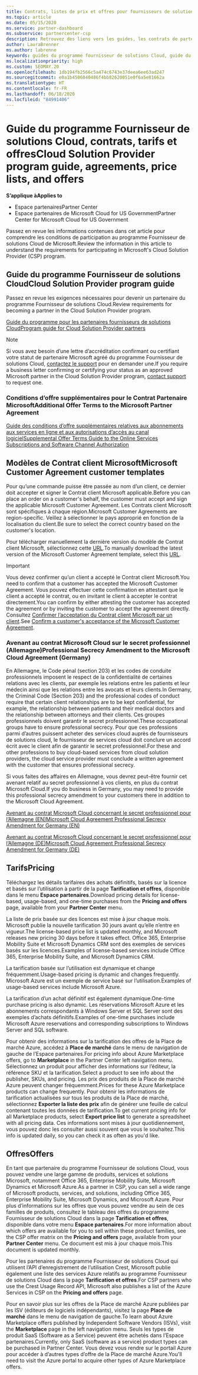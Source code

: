 ```yaml
---
title: Contrats, listes de prix et offres pour fournisseurs de solutions Cloud
ms.topic: article
ms.date: 05/15/2020
ms.service: partner-dashboard
ms.subservice: partnercenter-csp
description: Retrouvez des liens vers les guides, les contrats de partenariat, les contrats clients, les tarifs et les offres du programme Fournisseur de solutions Cloud.
author: LauraBrenner
ms.author: labrenne
keywords: guides du programme fournisseur de solutions Cloud, guide du programme, accords de partenariat, contrat client, tarifs, offres
ms.localizationpriority: high
ms.custom: SEOMAY.20
ms.openlocfilehash: 1db194fb2566c5a474c6743e37deea6ee63ad247
ms.sourcegitcommit: e0a1b4506840486f4bb82620051e0f6a5e81662a
ms.translationtype: HT
ms.contentlocale: fr-FR
ms.lasthandoff: 06/18/2020
ms.locfileid: "84991406"
---
```

# <a name="cloud-solution-provider-program-guide-agreements-price-lists-and-offers"></a><span data-ttu-id="a9998-104">Guide du programme Fournisseur de solutions Cloud, contrats, tarifs et offres</span><span class="sxs-lookup"><span data-stu-id="a9998-104">Cloud Solution Provider program guide, agreements, price lists, and offers</span></span>

<span data-ttu-id="a9998-105">**S’applique à**</span><span class="sxs-lookup"><span data-stu-id="a9998-105">**Applies to**</span></span>

- <span data-ttu-id="a9998-106">Espace partenaires</span><span class="sxs-lookup"><span data-stu-id="a9998-106">Partner Center</span></span>
- <span data-ttu-id="a9998-107">Espace partenaires de Microsoft Cloud for US Government</span><span class="sxs-lookup"><span data-stu-id="a9998-107">Partner Center for Microsoft Cloud for US Government</span></span>


<span data-ttu-id="a9998-108">Passez en revue les informations contenues dans cet article pour comprendre les conditions de participation au programme Fournisseur de solutions Cloud de Microsoft.</span><span class="sxs-lookup"><span data-stu-id="a9998-108">Review the information in this article to understand the requirements for participating in Microsoft's Cloud Solution Provider (CSP) program.</span></span>

## <a name="cloud-solution-provider-program-guide"></a><span data-ttu-id="a9998-109">Guide du programme Fournisseur de solutions Cloud</span><span class="sxs-lookup"><span data-stu-id="a9998-109">Cloud Solution Provider program guide</span></span>

<span data-ttu-id="a9998-110">Passez en revue les exigences nécessaires pour devenir un partenaire du programme Fournisseur de solutions Cloud.</span><span class="sxs-lookup"><span data-stu-id="a9998-110">Review requirements for becoming a partner in the Cloud Solution Provider program.</span></span>

[<span data-ttu-id="a9998-111">Guide du programme pour les partenaires fournisseurs de solutions Cloud</span><span class="sxs-lookup"><span data-stu-id="a9998-111">Program guide for Cloud Solution Provider partners</span></span>](https://go.microsoft.com/fwlink/p/?LinkId=617100)

>[!Note]
><span data-ttu-id="a9998-112">Si vous avez besoin d’une lettre d’accréditation confirmant ou certifiant votre statut de partenaire Microsoft agréé du programme Fournisseur de solutions Cloud, [contactez le support](https://partner.microsoft.com/pcv/servicerequests/create) pour en demander une.</span><span class="sxs-lookup"><span data-stu-id="a9998-112">If you require a business letter confirming or certifying your status as an approved Microsoft partner in the Cloud Solution Provider program, [contact support](https://partner.microsoft.com/pcv/servicerequests/create) to request one.</span></span>

### <a name="additional-offer-terms-to-the-microsoft-partner-agreement"></a><span data-ttu-id="a9998-113">Conditions d’offre supplémentaires pour le Contrat Partenaire Microsoft</span><span class="sxs-lookup"><span data-stu-id="a9998-113">Additional Offer Terms to the Microsoft Partner Agreement</span></span>

[<span data-ttu-id="a9998-114">Guide des conditions d’offre supplémentaires relatives aux abonnements aux services en ligne et aux autorisations d’accès au canal logiciel</span><span class="sxs-lookup"><span data-stu-id="a9998-114">Supplemental Offer Terms Guide to the Online Services Subscriptions and Software Channel Authorization</span></span>](https://query.prod.cms.rt.microsoft.com/cms/api/am/binary/RE3NOo7)

## <a name="microsoft-customer-agreement-customer-templates"></a><span data-ttu-id="a9998-115">Modèles de Contrat client Microsoft</span><span class="sxs-lookup"><span data-stu-id="a9998-115">Microsoft Customer Agreement customer templates</span></span>

<span data-ttu-id="a9998-116">Pour qu’une commande puisse être passée au nom d’un client, ce dernier doit accepter et signer le Contrat client Microsoft applicable.</span><span class="sxs-lookup"><span data-stu-id="a9998-116">Before you can place an order on a customer's behalf, the customer must accept and sign the applicable Microsoft Customer Agreement.</span></span> <span data-ttu-id="a9998-117">Les Contrats client Microsoft sont spécifiques à chaque région.</span><span class="sxs-lookup"><span data-stu-id="a9998-117">Microsoft Customer Agreements are region-specific.</span></span> <span data-ttu-id="a9998-118">Veillez à sélectionner le pays approprié en fonction de la localisation du client.</span><span class="sxs-lookup"><span data-stu-id="a9998-118">Be sure to select the correct country based on the customer's location.</span></span>

<span data-ttu-id="a9998-119">Pour télécharger manuellement la dernière version du modèle de Contrat client Microsoft, sélectionnez cette [URL](https://aka.ms/customeragreement).</span><span class="sxs-lookup"><span data-stu-id="a9998-119">To manually download the latest version of the Microsoft Customer Agreement template, select this [URL](https://aka.ms/customeragreement).</span></span>

>[!IMPORTANT]
><span data-ttu-id="a9998-120">Vous devez confirmer qu’un client a accepté le Contrat client Microsoft.</span><span class="sxs-lookup"><span data-stu-id="a9998-120">You need to confirm that a customer has accepted the Microsoft Customer Agreement.</span></span> <span data-ttu-id="a9998-121">Vous pouvez effectuer cette confirmation en attestant que le client a accepté le contrat, ou en invitant le client à accepter le contrat directement.</span><span class="sxs-lookup"><span data-stu-id="a9998-121">You can confirm by either attesting the customer has accepted the agreement or by inviting the customer to accept the agreement directly.</span></span> <span data-ttu-id="a9998-122">Consultez [Confirmer l’acceptation du Contrat client Microsoft par un client](confirm-customer-agreement.md).</span><span class="sxs-lookup"><span data-stu-id="a9998-122">See [Confirm a customer's acceptance of the Microsoft Customer Agreement](confirm-customer-agreement.md).</span></span>

### <a name="professional-secrecy-amendment-to-the-microsoft-cloud-agreement-germany"></a><span data-ttu-id="a9998-123">Avenant au contrat Microsoft Cloud sur le secret professionnel (Allemagne)</span><span class="sxs-lookup"><span data-stu-id="a9998-123">Professional Secrecy Amendment to the Microsoft Cloud Agreement (Germany)</span></span>

<span data-ttu-id="a9998-124">En Allemagne, le Code pénal (section 203) et les codes de conduite professionnels imposent le respect de la confidentialité de certaines relations avec les clients, par exemple les relations entre les patients et leur médecin ainsi que les relations entre les avocats et leurs clients.</span><span class="sxs-lookup"><span data-stu-id="a9998-124">In Germany, the Criminal Code (Section 203) and the professional codes of conduct require that certain client relationships are to be kept confidential, for example, the relationship between patients and their medical doctors and the relationship between attorneys and their clients.</span></span> <span data-ttu-id="a9998-125">Ces groupes professionnels doivent garantir le secret professionnel.</span><span class="sxs-lookup"><span data-stu-id="a9998-125">These occupational groups have to ensure professional secrecy.</span></span> <span data-ttu-id="a9998-126">Pour que ces professions parmi d’autres puissent acheter des services cloud auprès de fournisseurs de solutions cloud, le fournisseur de services cloud doit conclure un accord écrit avec le client afin de garantir le secret professionnel.</span><span class="sxs-lookup"><span data-stu-id="a9998-126">For these and other professions to buy cloud-based services from cloud solution providers, the cloud service provider must conclude a written agreement with the customer that ensures professional secrecy.</span></span>

<span data-ttu-id="a9998-127">Si vous faites des affaires en Allemagne, vous devrez peut-être fournir cet avenant relatif au secret professionnel à vos clients, en plus du contrat Microsoft Cloud.</span><span class="sxs-lookup"><span data-stu-id="a9998-127">If you do business in Germany, you may need to provide this professional secrecy amendment to your customers there in addition to the Microsoft Cloud Agreement.</span></span>

[<span data-ttu-id="a9998-128">Avenant au contrat Microsoft Cloud concernant le secret professionnel pour l’Allemagne (EN)</span><span class="sxs-lookup"><span data-stu-id="a9998-128">Microsoft Cloud Agreement Professional Secrecy Amendment for Germany (EN)</span></span>](https://go.microsoft.com/fwlink/?linkid=2030827&clcid=0x409)

[<span data-ttu-id="a9998-129">Avenant au contrat Microsoft Cloud concernant le secret professionnel pour l’Allemagne (DE)</span><span class="sxs-lookup"><span data-stu-id="a9998-129">Microsoft Cloud Agreement Professional Secrecy Amendment for Germany (DE)</span></span>](https://go.microsoft.com/fwlink/?linkid=2030827&clcid=0x407)

## <a name="pricing"></a><span data-ttu-id="a9998-130">Tarifs</span><span class="sxs-lookup"><span data-stu-id="a9998-130">Pricing</span></span>

<span data-ttu-id="a9998-131">Téléchargez les détails tarifaires des achats définitifs, basés sur la licence et basés sur l’utilisation à partir de la page **Tarification et offres**, disponible dans le menu **Espace partenaires**.</span><span class="sxs-lookup"><span data-stu-id="a9998-131">Download pricing details for license-based, usage-based, and one-time purchases from the **Pricing and offers** page, available from your **Partner Center** menu.</span></span>

<span data-ttu-id="a9998-132">La liste de prix basée sur des licences est mise à jour chaque mois. Microsoft publie la nouvelle tarification 30 jours avant qu’elle n’entre en vigueur.</span><span class="sxs-lookup"><span data-stu-id="a9998-132">The license-based price list is updated monthly, and Microsoft releases new pricing 30 days before it takes effect.</span></span> <span data-ttu-id="a9998-133">Office 365, Enterprise Mobility Suite et Microsoft Dynamics CRM sont des exemples de services basés sur les licences.</span><span class="sxs-lookup"><span data-stu-id="a9998-133">Examples of license-based services include Office 365, Enterprise Mobility Suite, and Microsoft Dynamics CRM.</span></span> 

<span data-ttu-id="a9998-134">La tarification basée sur l’utilisation est dynamique et change fréquemment.</span><span class="sxs-lookup"><span data-stu-id="a9998-134">Usage-based pricing is dynamic and changes frequently.</span></span> <span data-ttu-id="a9998-135">Microsoft Azure est un exemple de service basé sur l’utilisation.</span><span class="sxs-lookup"><span data-stu-id="a9998-135">Examples of usage-based services include Microsoft Azure.</span></span>

<span data-ttu-id="a9998-136">La tarification d’un achat définitif est également dynamique.</span><span class="sxs-lookup"><span data-stu-id="a9998-136">One-time purchase pricing is also dynamic.</span></span> <span data-ttu-id="a9998-137">Les réservations Microsoft Azure et les abonnements correspondants à Windows Server et SQL Server sont des exemples d’achats définitifs.</span><span class="sxs-lookup"><span data-stu-id="a9998-137">Examples of one-time purchases include Microsoft Azure reservations and corresponding subscriptions to Windows Server and SQL software.</span></span>

<span data-ttu-id="a9998-138">Pour obtenir des informations sur la tarification des offres de la Place de marché Azure, accédez à **Place de marché** dans le menu de navigation de gauche de l’Espace partenaires.</span><span class="sxs-lookup"><span data-stu-id="a9998-138">For pricing info about Azure Marketplace offers, go to **Marketplace** in the Partner Center left navigation menu.</span></span> <span data-ttu-id="a9998-139">Sélectionnez un produit pour afficher des informations sur l’éditeur, la référence SKU et la tarification.</span><span class="sxs-lookup"><span data-stu-id="a9998-139">Select a product to see info about the publisher, SKUs, and pricing.</span></span> <span data-ttu-id="a9998-140">Les prix des produits de la Place de marché Azure peuvent changer fréquemment.</span><span class="sxs-lookup"><span data-stu-id="a9998-140">Prices for these Azure Marketplace products can change frequently.</span></span> <span data-ttu-id="a9998-141">Pour obtenir les informations de tarification actualisées sur tous les produits de la Place de marché, sélectionnez **Exporter la liste des prix** afin de générer une feuille de calcul contenant toutes les données de tarification.</span><span class="sxs-lookup"><span data-stu-id="a9998-141">To get current pricing info for all Marketplace products, select **Export price list** to generate a spreadsheet with all pricing data.</span></span> <span data-ttu-id="a9998-142">Ces informations sont mises à jour quotidiennement, vous pouvez donc les consulter aussi souvent que vous le souhaitez.</span><span class="sxs-lookup"><span data-stu-id="a9998-142">This info is updated daily, so you can check it as often as you'd like.</span></span>

## <a name="offers"></a><span data-ttu-id="a9998-143">Offres</span><span class="sxs-lookup"><span data-stu-id="a9998-143">Offers</span></span>

<span data-ttu-id="a9998-144">En tant que partenaire du programme Fournisseur de solutions Cloud, vous pouvez vendre une large gamme de produits, services et solutions Microsoft, notamment Office 365, Enterprise Mobility Suite, Microsoft Dynamics et Microsoft Azure.</span><span class="sxs-lookup"><span data-stu-id="a9998-144">As a partner in CSP, you can sell a wide range of Microsoft products, services, and solutions, including Office 365, Enterprise Mobility Suite, Microsoft Dynamics, and Microsoft Azure.</span></span> <span data-ttu-id="a9998-145">Pour plus d’informations sur les offres que vous pouvez vendre au sein de ces familles de produits, consultez le tableau des offres du programme Fournisseur de solutions Cloud dans la page **Tarification et offres**, disponible dans votre menu **Espace partenaires**.</span><span class="sxs-lookup"><span data-stu-id="a9998-145">For more information about which offers are available for you to sell within these product families, see the CSP offer matrix on the **Pricing and offers** page, available from your **Partner Center** menu.</span></span> <span data-ttu-id="a9998-146">Ce document est mis à jour chaque mois.</span><span class="sxs-lookup"><span data-stu-id="a9998-146">This document is updated monthly.</span></span>

<span data-ttu-id="a9998-147">Pour les partenaires du programme Fournisseur de solutions Cloud qui utilisent l’API d’enregistrement de l’utilisation Crest, Microsoft publie également une liste des services Azure relatifs au programme Fournisseur de solutions Cloud dans la page **Tarification et offres**.</span><span class="sxs-lookup"><span data-stu-id="a9998-147">For CSP partners who use the Crest Usage Record API, Microsoft also publishes a list of the Azure Services in CSP on the **Pricing and offers** page.</span></span>

<span data-ttu-id="a9998-148">Pour en savoir plus sur les offres de la Place de marché Azure publiées par les ISV (éditeurs de logiciels indépendants), visitez la page **Place de marché** dans le menu de navigation de gauche.</span><span class="sxs-lookup"><span data-stu-id="a9998-148">To learn about Azure Marketplace offers published by Independent Software Vendors  (ISVs), visit the **Marketplace** page in the left navigation menu.</span></span> <span data-ttu-id="a9998-149">Seuls les types de produit SaaS (Software as a Service) peuvent être achetés dans l’Espace partenaires.</span><span class="sxs-lookup"><span data-stu-id="a9998-149">Currently, only SaaS (software as a service) product types can be purchased in Partner Center.</span></span> <span data-ttu-id="a9998-150">Vous devez vous rendre sur le portail Azure pour accéder à d’autres types d’offre de la Place de marché Azure.</span><span class="sxs-lookup"><span data-stu-id="a9998-150">You'll need to visit the Azure portal to acquire other types of Azure Marketplace offers.</span></span>
